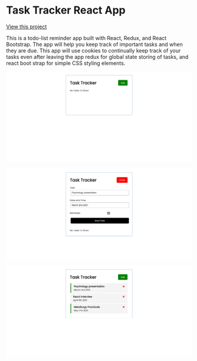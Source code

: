 # Task Tracker React App

[View this project](https://friendly-pike-698fca.netlify.app/)

This is a todo-list reminder app built with React, Redux, and React Bootstrap. 
The app will help you keep track of important tasks and when they are due. 
This app will use cookies to continually keep track of your tasks even after leaving the app redux for global state storing of tasks, and react boot strap for simple CSS styling elements.

![images](1.png)

![images](2.png)

![images](3.png)
